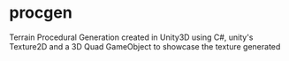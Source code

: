 # procgen
Terrain Procedural Generation
created in Unity3D using C#, unity's Texture2D and a 3D Quad GameObject to showcase the texture generated
